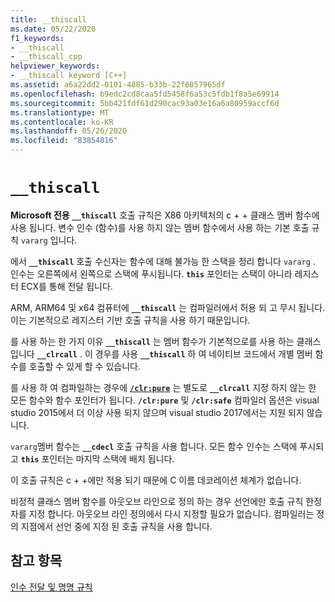 ```yaml
---
title: __thiscall
ms.date: 05/22/2020
f1_keywords:
- __thiscall
- __thiscall_cpp
helpviewer_keywords:
- __thiscall keyword [C++]
ms.assetid: a6a22dd2-0101-4885-b33b-22f6057965df
ms.openlocfilehash: b9edc2cd8caa5fd5458f6a53c5fdb1f8a5e69914
ms.sourcegitcommit: 5bb421fdf61d290cac93a03e16a6a80959accf6d
ms.translationtype: MT
ms.contentlocale: ko-KR
ms.lasthandoff: 05/26/2020
ms.locfileid: "83854816"
---
```

# `__thiscall`

**Microsoft 전용** **`__thiscall`** 호출 규칙은 X86 아키텍처의 c + + 클래스 멤버 함수에 사용 됩니다. 변수 인수 (함수)를 사용 하지 않는 멤버 함수에서 사용 하는 기본 호출 규칙 `vararg` 입니다.

에서 **`__thiscall`** 호출 수신자는 함수에 대해 불가능 한 스택을 정리 합니다 `vararg` . 인수는 오른쪽에서 왼쪽으로 스택에 푸시됩니다. **`this`** 포인터는 스택이 아니라 레지스터 ECX를 통해 전달 됩니다.

ARM, ARM64 및 x64 컴퓨터에 **`__thiscall`** 는 컴파일러에서 허용 되 고 무시 됩니다. 이는 기본적으로 레지스터 기반 호출 규칙을 사용 하기 때문입니다.

를 사용 하는 한 가지 이유 **`__thiscall`** 는 멤버 함수가 기본적으로를 사용 하는 클래스입니다 **`__clrcall`** . 이 경우를 사용 **`__thiscall`** 하 여 네이티브 코드에서 개별 멤버 함수를 호출할 수 있게 할 수 있습니다.

를 사용 하 여 컴파일하는 경우에 [**`/clr:pure`**](../build/reference/clr-common-language-runtime-compilation.md) 는 별도로 **`__clrcall`** 지정 하지 않는 한 모든 함수와 함수 포인터가 됩니다. **`/clr:pure`** 및 **`/clr:safe`** 컴파일러 옵션은 visual studio 2015에서 더 이상 사용 되지 않으며 visual studio 2017에서는 지원 되지 않습니다.

`vararg`멤버 함수는 **`__cdecl`** 호출 규칙을 사용 합니다. 모든 함수 인수는 스택에 푸시되 고 **`this`** 포인터는 마지막 스택에 배치 됩니다.

이 호출 규칙은 c + +에만 적용 되기 때문에 C 이름 데코레이션 체계가 없습니다.

비정적 클래스 멤버 함수를 아웃오브 라인으로 정의 하는 경우 선언에만 호출 규칙 한정자를 지정 합니다. 아웃오브 라인 정의에서 다시 지정할 필요가 없습니다. 컴파일러는 정의 지점에서 선언 중에 지정 된 호출 규칙을 사용 합니다.

## <a name="see-also"></a>참고 항목

[인수 전달 및 명명 규칙](../cpp/argument-passing-and-naming-conventions.md)
